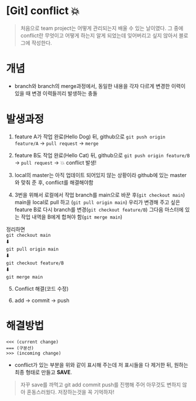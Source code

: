 # [Git] conflict 💥

> 처음으로 team project는 어떻게 관리되는지 배울 수 있는 날이였다. 그 중에 conflict란 무엇이고 어떻게 하는지 알게 되었는데 잊어버리고 싶지 않아서 블로그에 작성한다.

# 개념
- branch와 branch의 merge과정에서, 동일한 내용을 각자 다르게 변경한 이력이 있을 때 변경 이력들끼리 발생하는 충돌

# 발생과정
1. feature A가 작업 완료(Hello Dog) 뒤, github으로 `git push origin feature/A` -> `pull request` -> `merge`
2. feature B도 작업 완료(Hello Cat) 뒤, github으로 `git push origin feature/B` -> `pull request` -> 💥 conflict 발생!

3. local의 master는 아직 업데이트 되어있지 않는 상황이라 github에 있는 master와 맞춰 준 후, conflict를 해결해야함

4. 3번을 위해서 로컬에서 작업 branch를 main으로 바꾼 후(`git checkout main`) main을 local로 pull 하고 (`git pull origin main`) 우리가 변경해 주고 싶은 feature B로 다시 branch를 변경(`git checkout feature/B`) 그다음 마스터에 있는 작업 내역을 B에게 합쳐야 함(`git merge main`) 

정리하면<br>
`git checkout main`<br>
⬇️<br>
`git pull origin main`<br>
⬇️<br>
`git checkout feature/B`<br>
⬇️<br>
`git merge main`<br>

5. Conflict 해결(코드 수정)

6. add -> commit -> push

# 해결방법
  ```
<<< (current change)
=== (구분선)
>>> (incoming change)
```

- conflict가 있는 부분을 위와 같이 표시해 주는데 저 표시들을 다 제거한 뒤, 원하는 최종 형태로 만들고 **SAVE**.

> 자꾸 save를 까먹고 git add commit push를 진행해 주어 아무것도 변하지 않아 혼동스러웠다. 저장하는것을 꼭 기억하자!

